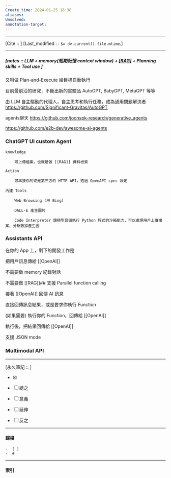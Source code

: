 ```yaml
---
Create_time: 2024-01-25 16:38
aliases: 
Unsolved: 
annotation-target:
---
```


---
[Cite ::  ]
[Last_modified : : `$= dv.current().file.mtime`.]


---
##### [notes :: LLM + memory(短期記憶 context window) + [[RAG]](長期記憶) + Planning skills + Tool use  ]

 

又叫做 Plan-and-Execute 給目標自動執行

目前最前沿的研究，不斷出新的實驗品 AutoGPT,  BabyGPT, MetaGPT 等等

由 LLM 自主驅動的代理人，自主思考和執行任務，成為通用問題解決者
https://github.com/Significant-Gravitas/AutoGPT


agents聊天
https://github.com/joonspk-research/generative_agents

https://github.com/e2b-dev/awesome-ai-agents

### ChatGPT UI custom Agent
	knowledge
	
		可上傳檔案，也就是做 [[RAG]] 資料檢索
	
	Action
		
		可串接你的或是第三方的 HTTP API，透過 OpenAPI spec 設定
	
	內建 Tools
	
		Web Browsing (用 Bing)
		
		DALL-E 產生圖片
		
		Code Interpreter 讓模型具備執行 Python 程式的沙箱能力，可以處理用戶上傳檔案、分析數據產生圖

### Assistants API
在你的 App 上，剩下的開發工作是

把用戶訊息傳給 [[OpenAI]]

不需要做 memory 紀錄對話

不需要做 [[RAG]]## 支援 Parallel function calling

接著 [[OpenAI]] 回傳 AI 訊息

直接回傳訊息結果，或是要求你執行 Function

(如果需要) 執行你的 Function，回傳給 [[OpenAI]]

執行後，把結果回傳給 [[OpenAI]] 

支援 JSON mode
### Multimodal API


---

[永久筆記 :: ]
	
- [x]

- [ ] 總之

- [ ] 意義

- [ ] 延伸

- [ ] 反之


---
#### 歸檔 
	-  [ ]
	-  #


---
#### 索引
